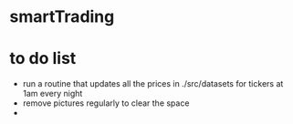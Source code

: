 # smartTrading

# to do list
- run a routine that updates all the prices in ./src/datasets for tickers at 1am every night
- remove pictures regularly to clear the space
- 

